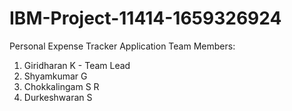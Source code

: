 # IBM-Project-11414-1659326924
Personal Expense Tracker Application
Team Members:
1. Giridharan K - Team Lead
2. Shyamkumar G
3. Chokkalingam S R
4. Durkeshwaran S
